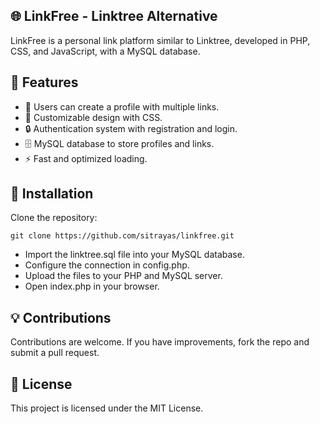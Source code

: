 ## 🌐 LinkFree - Linktree Alternative

LinkFree is a personal link platform similar to Linktree, developed in PHP, CSS, and JavaScript, with a MySQL database.
## 🚀 Features

* 🔗 Users can create a profile with multiple links.
* 🎨 Customizable design with CSS.
* 🔒 Authentication system with registration and login.
* 🗄️ MySQL database to store profiles and links.
* ⚡ Fast and optimized loading.



## 🔧 Installation

Clone the repository:

    git clone https://github.com/sitrayas/linkfree.git

* Import the linktree.sql file into your MySQL database.
* Configure the connection in config.php.
* Upload the files to your PHP and MySQL server.
* Open index.php in your browser.

 
## 💡 Contributions

Contributions are welcome. If you have improvements, fork the repo and submit a pull request.
## 📜 License

This project is licensed under the MIT License.
